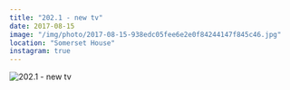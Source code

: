 ```yaml
---
title: "202.1 - new tv"
date: 2017-08-15
image: "/img/photo/2017-08-15-938edc05fee6e2e0f84244147f845c46.jpg"
location: "Somerset House"
instagram: true
---
```


![202.1 - new tv](/img/photo/2017-08-15-938edc05fee6e2e0f84244147f845c46.jpg)
